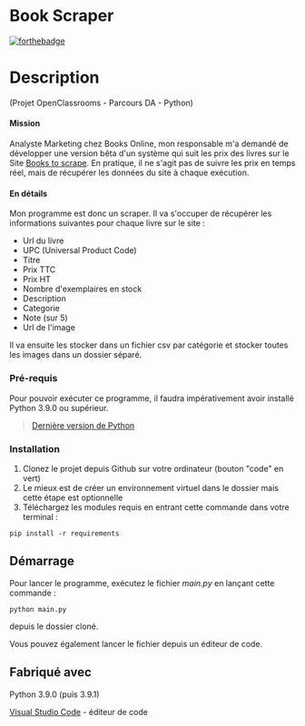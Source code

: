 # Book Scraper
[![forthebadge](https://forthebadge.com/images/badges/made-with-python.svg)](http://forthebadge.com)

# Description

(Projet OpenClassrooms - Parcours DA - Python)

#### Mission

Analyste Marketing chez Books Online, mon responsable m'a demandé de développer une version bêta d'un système qui suit les prix des livres sur le Site [Books to scrape](http://books.toscrape.com/). En pratique, il ne s'agit pas de suivre les prix en temps réel, mais de récupérer les données du site à chaque exécution.

#### En détails

Mon programme est donc un scraper. Il va s'occuper de récupérer les informations suivantes pour chaque livre sur le site :
- Url du livre
- UPC (Universal Product Code)
- Titre
- Prix TTC
- Prix HT
- Nombre d'exemplaires en stock
- Description
- Categorie
- Note (sur 5)
- Url de l'image

Il va ensuite les stocker dans un fichier csv par catégorie et stocker toutes les images dans un dossier séparé.

### Pré-requis

Pour pouvoir exécuter ce programme, il faudra impérativement avoir installé Python 3.9.0 ou supérieur.

> [Dernière version de Python](https://www.python.org/downloads/)


### Installation

1. Clonez le projet depuis Github sur votre ordinateur (bouton "code" en vert)
2. Le mieux est de créer un environnement virtuel dans le dossier mais cette étape est optionnelle
3. Téléchargez les modules requis en entrant cette commande dans votre terminal :

``pip install -r requirements``

## Démarrage

Pour lancer le programme, exécutez le fichier *_main.py_* en lançant cette commande :

``python main.py``

depuis le dossier cloné.

Vous pouvez également lancer le fichier depuis un éditeur de code. 

## Fabriqué avec

Python 3.9.0 (puis 3.9.1)

[Visual Studio Code](https://code.visualstudio.com/) - éditeur de code



